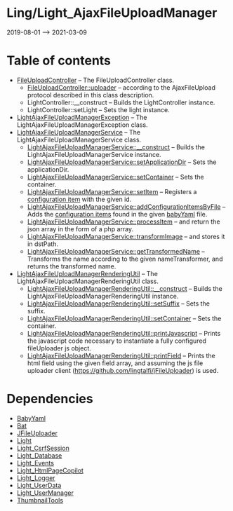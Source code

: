Ling/Light_AjaxFileUploadManager
================
2019-08-01 --> 2021-03-09




Table of contents
===========

- [FileUploadController](https://github.com/lingtalfi/Light_AjaxFileUploadManager/blob/master/doc/api/Ling/Light_AjaxFileUploadManager/Controller/FileUploadController.md) &ndash; The FileUploadController class.
    - [FileUploadController::uploader](https://github.com/lingtalfi/Light_AjaxFileUploadManager/blob/master/doc/api/Ling/Light_AjaxFileUploadManager/Controller/FileUploadController/uploader.md) &ndash; according to the AjaxFileUpload protocol described in this class description.
    - LightController::__construct &ndash; Builds the LightController instance.
    - LightController::setLight &ndash; Sets the light instance.
- [LightAjaxFileUploadManagerException](https://github.com/lingtalfi/Light_AjaxFileUploadManager/blob/master/doc/api/Ling/Light_AjaxFileUploadManager/Exception/LightAjaxFileUploadManagerException.md) &ndash; The LightAjaxFileUploadManagerException class.
- [LightAjaxFileUploadManagerService](https://github.com/lingtalfi/Light_AjaxFileUploadManager/blob/master/doc/api/Ling/Light_AjaxFileUploadManager/Service/LightAjaxFileUploadManagerService.md) &ndash; The LightAjaxFileUploadManagerService class.
    - [LightAjaxFileUploadManagerService::__construct](https://github.com/lingtalfi/Light_AjaxFileUploadManager/blob/master/doc/api/Ling/Light_AjaxFileUploadManager/Service/LightAjaxFileUploadManagerService/__construct.md) &ndash; Builds the LightAjaxFileUploadManagerService instance.
    - [LightAjaxFileUploadManagerService::setApplicationDir](https://github.com/lingtalfi/Light_AjaxFileUploadManager/blob/master/doc/api/Ling/Light_AjaxFileUploadManager/Service/LightAjaxFileUploadManagerService/setApplicationDir.md) &ndash; Sets the applicationDir.
    - [LightAjaxFileUploadManagerService::setContainer](https://github.com/lingtalfi/Light_AjaxFileUploadManager/blob/master/doc/api/Ling/Light_AjaxFileUploadManager/Service/LightAjaxFileUploadManagerService/setContainer.md) &ndash; Sets the container.
    - [LightAjaxFileUploadManagerService::setItem](https://github.com/lingtalfi/Light_AjaxFileUploadManager/blob/master/doc/api/Ling/Light_AjaxFileUploadManager/Service/LightAjaxFileUploadManagerService/setItem.md) &ndash; Registers a [configuration item](https://github.com/lingtalfi/Light_AjaxFileUploadManager/blob/master/doc/pages/configuration-files.md#the-configuration-item) with the given id.
    - [LightAjaxFileUploadManagerService::addConfigurationItemsByFile](https://github.com/lingtalfi/Light_AjaxFileUploadManager/blob/master/doc/api/Ling/Light_AjaxFileUploadManager/Service/LightAjaxFileUploadManagerService/addConfigurationItemsByFile.md) &ndash; Adds the [configuration items](https://github.com/lingtalfi/Light_AjaxFileUploadManager/blob/master/doc/pages/configuration-files.md#the-configuration-item) found in the given [babyYaml](https://github.com/lingtalfi/BabyYaml) file.
    - [LightAjaxFileUploadManagerService::processItem](https://github.com/lingtalfi/Light_AjaxFileUploadManager/blob/master/doc/api/Ling/Light_AjaxFileUploadManager/Service/LightAjaxFileUploadManagerService/processItem.md) &ndash; and return the json array in the form of a php array.
    - [LightAjaxFileUploadManagerService::transformImage](https://github.com/lingtalfi/Light_AjaxFileUploadManager/blob/master/doc/api/Ling/Light_AjaxFileUploadManager/Service/LightAjaxFileUploadManagerService/transformImage.md) &ndash; and stores it in dstPath.
    - [LightAjaxFileUploadManagerService::getTransformedName](https://github.com/lingtalfi/Light_AjaxFileUploadManager/blob/master/doc/api/Ling/Light_AjaxFileUploadManager/Service/LightAjaxFileUploadManagerService/getTransformedName.md) &ndash; Transforms the name according to the given nameTransformer, and returns the transformed name.
- [LightAjaxFileUploadManagerRenderingUtil](https://github.com/lingtalfi/Light_AjaxFileUploadManager/blob/master/doc/api/Ling/Light_AjaxFileUploadManager/Util/LightAjaxFileUploadManagerRenderingUtil.md) &ndash; The LightAjaxFileUploadManagerRenderingUtil class.
    - [LightAjaxFileUploadManagerRenderingUtil::__construct](https://github.com/lingtalfi/Light_AjaxFileUploadManager/blob/master/doc/api/Ling/Light_AjaxFileUploadManager/Util/LightAjaxFileUploadManagerRenderingUtil/__construct.md) &ndash; Builds the LightAjaxFileUploadManagerRenderingUtil instance.
    - [LightAjaxFileUploadManagerRenderingUtil::setSuffix](https://github.com/lingtalfi/Light_AjaxFileUploadManager/blob/master/doc/api/Ling/Light_AjaxFileUploadManager/Util/LightAjaxFileUploadManagerRenderingUtil/setSuffix.md) &ndash; Sets the suffix.
    - [LightAjaxFileUploadManagerRenderingUtil::setContainer](https://github.com/lingtalfi/Light_AjaxFileUploadManager/blob/master/doc/api/Ling/Light_AjaxFileUploadManager/Util/LightAjaxFileUploadManagerRenderingUtil/setContainer.md) &ndash; Sets the container.
    - [LightAjaxFileUploadManagerRenderingUtil::printJavascript](https://github.com/lingtalfi/Light_AjaxFileUploadManager/blob/master/doc/api/Ling/Light_AjaxFileUploadManager/Util/LightAjaxFileUploadManagerRenderingUtil/printJavascript.md) &ndash; Prints the javascript code necessary to instantiate a fully configured fileUploader js object.
    - [LightAjaxFileUploadManagerRenderingUtil::printField](https://github.com/lingtalfi/Light_AjaxFileUploadManager/blob/master/doc/api/Ling/Light_AjaxFileUploadManager/Util/LightAjaxFileUploadManagerRenderingUtil/printField.md) &ndash; Prints the html field using the given field array, and assuming the js file uploader client (https://github.com/lingtalfi/jFileUploader) is used.


Dependencies
============
- [BabyYaml](https://github.com/lingtalfi/BabyYaml)
- [Bat](https://github.com/lingtalfi/Bat)
- [JFileUploader](https://github.com/lingtalfi/JFileUploader)
- [Light](https://github.com/lingtalfi/Light)
- [Light_CsrfSession](https://github.com/lingtalfi/Light_CsrfSession)
- [Light_Database](https://github.com/lingtalfi/Light_Database)
- [Light_Events](https://github.com/lingtalfi/Light_Events)
- [Light_HtmlPageCopilot](https://github.com/lingtalfi/Light_HtmlPageCopilot)
- [Light_Logger](https://github.com/lingtalfi/Light_Logger)
- [Light_UserData](https://github.com/lingtalfi/Light_UserData)
- [Light_UserManager](https://github.com/lingtalfi/Light_UserManager)
- [ThumbnailTools](https://github.com/lingtalfi/ThumbnailTools)



